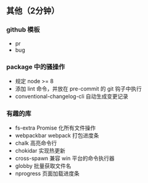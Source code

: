 ## 其他（2分钟）

### github 模板
* pr
* bug

### package 中的骚操作
* 规定 node >= 8
* 添加 lint 命令，并放在 pre-commit 的 git 钩子中执行
* conventional-changelog-cli 自动生成变更记录

### 有趣的库
* fs-extra Promise 化所有文件操作
* webpackbar webpack 打包进度条
* chalk 高亮命令行
* chokidar 实现热更新
* cross-spawn 兼容 win 平台的命令执行器
* globby 批量获取文件名
* nprogress 页面加载进度条